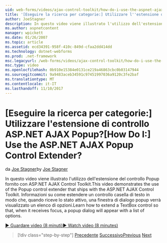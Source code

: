 ```yaml
---
uid: web-forms/videos/ajax-control-toolkit/how-do-i-use-the-aspnet-ajax-popup-control-extender
title: '[Eseguire la ricerca per categorie:] Utilizzare l''estensione di controllo ASP.NET AJAX Popup? | Microsoft Docs'
author: JoeStagner
description: In questo video viene illustrato l'utilizzo dell'estensione del controllo Popup fornito con ASP.NET AJAX Control Toolkit. Informazioni su come estendere un controllo casella di testo in modo che...
ms.author: aspnetcontent
manager: wpickett
ms.date: 01/26/2007
ms.topic: article
ms.assetid: ecd34391-958f-410c-849d-cfaa2dd414dd
ms.technology: dotnet-webforms
ms.prod: .net-framework
msc.legacyurl: /web-forms/videos/ajax-control-toolkit/how-do-i-use-the-aspnet-ajax-popup-control-extender
msc.type: video
ms.openlocfilehash: 0b910e15384e0131ce219a46863cbc0b03147944
ms.sourcegitcommit: 9a9483aceb34591c97451997036a9120c3fe2baf
ms.translationtype: MT
ms.contentlocale: it-IT
ms.lasthandoff: 11/10/2017
---
```

<a name="how-do-i-use-the-aspnet-ajax-popup-control-extender"></a><span data-ttu-id="bfeac-105">[Eseguire la ricerca per categorie:] Utilizzare l'estensione di controllo ASP.NET AJAX Popup?</span><span class="sxs-lookup"><span data-stu-id="bfeac-105">[How Do I:] Use the ASP.NET AJAX Popup Control Extender?</span></span>
====================
<span data-ttu-id="bfeac-106">da [Joe Stagner](https://github.com/JoeStagner)</span><span class="sxs-lookup"><span data-stu-id="bfeac-106">by [Joe Stagner](https://github.com/JoeStagner)</span></span>

<span data-ttu-id="bfeac-107">In questo video viene illustrato l'utilizzo dell'estensione del controllo Popup fornito con ASP.NET AJAX Control Toolkit.</span><span class="sxs-lookup"><span data-stu-id="bfeac-107">This video demonstrates the use of the Popup control extender that ships with the ASP.NET AJAX Control Toolkit.</span></span> <span data-ttu-id="bfeac-108">Informazioni su come estendere un controllo casella di testo in modo che, quando riceve lo stato attivo, una finestra di dialogo popup verrà visualizzato un elenco di opzioni.</span><span class="sxs-lookup"><span data-stu-id="bfeac-108">Learn how to extend a TextBox control so that, when it receives focus, a popup dialog will appear with a list of options.</span></span>

[<span data-ttu-id="bfeac-109">&#9654; Guardare video (8 minuti)</span><span class="sxs-lookup"><span data-stu-id="bfeac-109">&#9654; Watch video (8 minutes)</span></span>](https://channel9.msdn.com/Blogs/ASP-NET-Site-Videos/how-do-i-use-the-aspnet-ajax-popup-control-extender)

>[!div class="step-by-step"]
<span data-ttu-id="bfeac-110">[Precedente](how-do-i-use-the-aspnet-ajax-textboxwatermark-control-extender.md)
[Successivo](how-do-i-use-the-aspnet-ajax-modalpopup-extender-control.md)</span><span class="sxs-lookup"><span data-stu-id="bfeac-110">[Previous](how-do-i-use-the-aspnet-ajax-textboxwatermark-control-extender.md)
[Next](how-do-i-use-the-aspnet-ajax-modalpopup-extender-control.md)</span></span>
